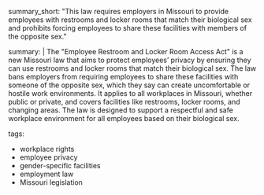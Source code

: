 summary_short: "This law requires employers in Missouri to provide employees with restrooms and locker rooms that match their biological sex and prohibits forcing employees to share these facilities with members of the opposite sex."

summary: |
  The "Employee Restroom and Locker Room Access Act" is a new Missouri law that aims to protect employees’ privacy by ensuring they can use restrooms and locker rooms that match their biological sex. The law bans employers from requiring employees to share these facilities with someone of the opposite sex, which they say can create uncomfortable or hostile work environments. It applies to all workplaces in Missouri, whether public or private, and covers facilities like restrooms, locker rooms, and changing areas. The law is designed to support a respectful and safe workplace environment for all employees based on their biological sex.

tags:
  - workplace rights
  - employee privacy
  - gender-specific facilities
  - employment law
  - Missouri legislation
